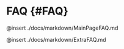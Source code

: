 FAQ {#FAQ}
============

@insert ./docs/markdown/MainPageFAQ.md

@insert ./docs/markdown/ExtraFAQ.md

